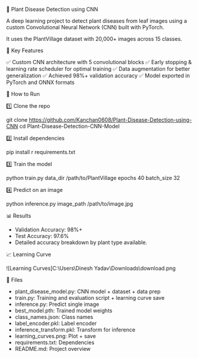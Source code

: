 🌿 Plant Disease Detection using CNN

A deep learning project to detect plant diseases from leaf images using a custom Convolutional Neural Network (CNN) built with PyTorch.

It uses the PlantVillage dataset with 20,000+ images across 15 classes.

📌 Key Features

✅ Custom CNN architecture with 5 convolutional blocks
✅ Early stopping & learning rate scheduler for optimal training
✅ Data augmentation for better generalization
✅ Achieved 98%+ validation accuracy
✅ Model exported in PyTorch and ONNX formats

🚀 How to Run

1️⃣ Clone the repo

git clone https://github.com/Kanchan0608/Plant-Disease-Detection-using-CNN
cd Plant-Disease-Detection-CNN-Model


2️⃣ Install dependencies

pip install r requirements.txt

3️⃣ Train the model

python train.py data_dir /path/to/PlantVillage epochs 40 batch_size 32

4️⃣ Predict on an image

python inference.py image_path /path/to/image.jpg

📊 Results

* Validation Accuracy: 98%+
* Test Accuracy: 97.6%
* Detailed accuracy breakdown by plant type available.

📈 Learning Curve

![Learning Curves]C:\Users\Dinesh Yadav\Downloads\download.png


📂 Files

* plant_disease_model.py: CNN model + dataset + data prep
* train.py: Training and evaluation script + learning curve save
* inference.py: Predict single image
* best_model.pth: Trained model weights
* class_names.json: Class names
* label_encoder.pkl: Label encoder
* inference_transform.pkl: Transform for inference
* learning_curves.png: Plot + save
* requirements.txt: Dependencies
* README.md: Project overview
